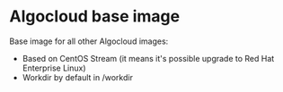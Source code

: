 # Algocloud base image

Base image for all other Algocloud images:

- Based on CentOS Stream (it means it's possible upgrade to Red Hat Enterprise Linux)
- Workdir by default in /workdir
